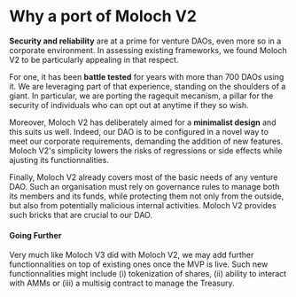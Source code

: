 # Why a port of Moloch V2

**Security and reliability** are at a prime for venture DAOs, even more so in a corporate environment. In assessing existing frameworks, we found Moloch V2 to be particularly appealing in that respect.

For one, it has been **battle tested** for years with more than 700 DAOs using it. We are leveraging part of that experience, standing on the shoulders of a giant. In particular, we are porting the ragequit mecanism, a pillar for the security of individuals who can opt out at anytime if they so wish.

Moreover, Moloch V2 has deliberately aimed for a **minimalist design** and this suits us well. Indeed, our DAO is to be configured in a novel way to meet our corporate requirements, demanding the addition of new features. Moloch V2's simplicity lowers the risks of regressions or side effects while ajusting its functionnalities.

Finally, Moloch V2 already covers most of the basic needs of any venture DAO. Such an organisation must rely on governance rules to manage both its members and its funds, while protecting them not only from the outside, but also from potentially malicious internal activities. Moloch V2 provides such bricks that are crucial to our DAO.

#### Going Further

Very much like Moloch V3 did with Moloch V2, we may add further functionnalities on top of existing ones once the MVP is live. Such new functionnalities might include (i) tokenization of shares, (ii) ability to interact with AMMs or (iii) a multisig contract to manage the Treasury.
